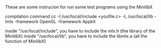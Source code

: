 These are some instrucion for run some test programs using the MinilibX

compilation command
cc -I /usr/local/include <youfile.c> -L /usr/local/lib -lmlx -framework OpenGL -framework Appkit


inside "/usr/local/include", you have to include the mlx.h (the library of the MinilibX)
inside "/usr/local/lib", you have to include the libmlx.a (all the function of MinilibX)
